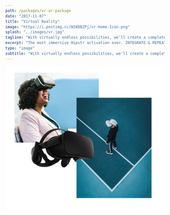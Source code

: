```yaml
---
path: /packages/vr-ar-package
date: "2017-11-07"
title: "Virtual Reality"
image: "https://i.postimg.cc/W388BZPj/vr-Home-Icon.png"
splash: "../images/vr.jpg"
tagline: "With virtually endless possibilities, we’ll create a completely custom experience centered around your brand. We guarantee a good time, every time."
excerpt: "The most immersive Hipstr activation ever. INTEGRATE & REPEAT."
type: "image"
subtitle: "With virtually endless possibilities, we'll create a completely custom experience centered around your brand. Use your brand to fuse together the digital and physical world or put your audience in the center of it all."
---
```


<img src="../images/vrGrid.jpg">
